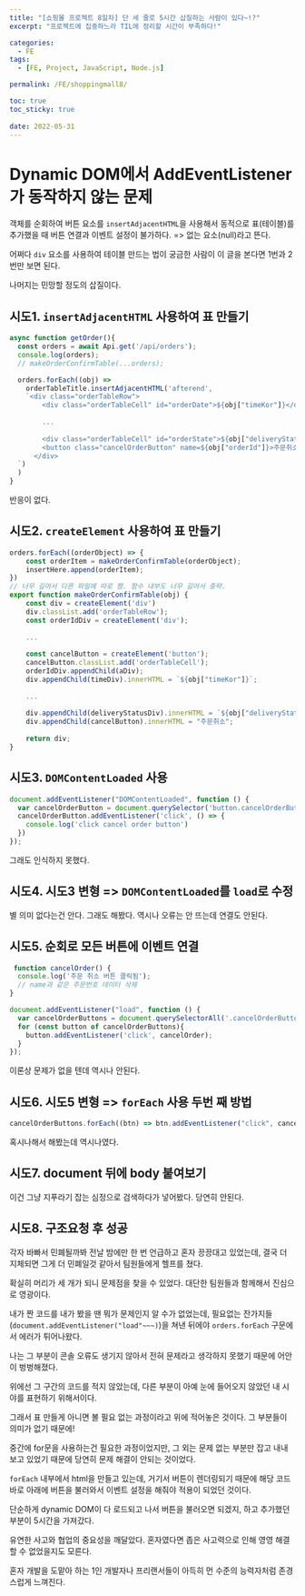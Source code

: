 ```yaml
---
title: "[쇼핑몰 프로젝트 8일차] 단 세 줄로 5시간 삽질하는 사람이 있다~!?"
excerpt: "프로젝트에 집중하느라 TIL에 정리할 시간이 부족하다!"

categories:
  - FE
tags:
  - [FE, Project, JavaScript, Node.js]

permalink: /FE/shoppingmall8/

toc: true
toc_sticky: true
 
date: 2022-05-31
---
```



# Dynamic DOM에서 AddEventListener가 동작하지 않는 문제

객체를 순회하여 버튼 요소를 `insertAdjacentHTML`을 사용해서 동적으로 표(테이블)를 추가했을 때 버튼 연결과 이벤트 설정이 불가하다. => 없는 요소(null)라고 뜬다.

어쩌다 `div` 요소를 사용하여 테이블 만드는 법이 궁금한 사람이 이 글을 본다면 1번과 2번만 보면 된다.

나머지는 민망할 정도의 삽질이다.

## 시도1. `insertAdjacentHTML` 사용하여 표 만들기
```js
async function getOrder(){
  const orders = await Api.get('/api/orders');
  console.log(orders);
  // makeOrderConfirmTable(...orders);

  orders.forEach((obj) =>
    orderTableTitle.insertAdjacentHTML('afterend', 
    `<div class="orderTableRow">
        <div class="orderTableCell" id="orderDate">${obj["timeKor"]}</div>
        
        ...
        
        <div class="orderTableCell" id="orderState">${obj["deliveryStatus"]}</div>
        <button class="cancelOrderButton" name=${obj["orderId"]}>주문취소</button></div>
      </div>
  `)
  )
}
```
반응이 없다.

## 시도2. `createElement` 사용하여 표 만들기
```js
orders.forEach((orderObject) => {
    const orderItem = makeOrderConfirmTable(orderObject);
    insertHere.append(orderItem);
})
// 너무 길어서 다른 파일에 따로 짬. 함수 내부도 너무 길어서 중략.
export function makeOrderConfirmTable(obj) {
    const div = createElement('div')
    div.classList.add('orderTableRow');
    const orderIdDiv = createElement('div');
    
    ...
    
    const cancelButton = createElement('button');
    cancelButton.classList.add('orderTableCell');
    orderIdDiv.appendChild(aDiv);
    div.appendChild(timeDiv).innerHTML = `${obj["timeKor"]}`;
    
    ...
    
    div.appendChild(deliveryStatusDiv).innerHTML = `${obj["deliveryStatus"]}`;
    div.appendChild(cancelButton).innerHTML = "주문취소";
    
    return div;
}  
```

## 시도3. `DOMContentLoaded` 사용
```js
document.addEventListener("DOMContentLoaded", function () {
  var cancelOrderButton = document.querySelector('button.cancelOrderButton');
  cancelOrderButton.addEventListener('click', () => {
    console.log('click cancel order button')
  })
});
```
그래도 인식하지 못했다.

## 시도4. 시도3 변형 => `DOMContentLoaded`를 `load`로 수정
별 의미 없다는건 안다. 그래도 해봤다. 역시나 오류는 안 뜨는데 연결도 안된다.

## 시도5. 순회로 모든 버튼에 이벤트 연결
```js
 function cancelOrder() {
  console.log('주문 취소 버튼 클릭됨');
  // name과 같은 주문번호 데이터 삭제
}

document.addEventListener("load", function () {
  var cancelOrderButtons = document.querySelectorAll('.cancelOrderButton');
  for (const button of cancelOrderButtons){
    button.addEventListener('click', cancelOrder);
  }
});
```
이론상 문제가 없을 텐데 역시나 안된다.

## 시도6. 시도5 변형 => `forEach` 사용 두번 째 방법
```js
cancelOrderButtons.forEach((btn) => btn.addEventListener("click", cancelOrder));
```
혹시나해서 해봤는데 역시나였다.

## 시도7. document 뒤에 body 붙여보기
이건 그냥 지푸라기 잡는 심정으로 검색하다가 넣어봤다. 당연히 안된다. 

## 시도8. 구조요청 후 성공
각자 바빠서 민폐될까봐 전날 밤에만 한 번 언급하고 혼자 끙끙대고 있었는데, 결국 더 지체되면 그게 더 민폐일것 같아서 팀원들에게 헬프를 쳤다.

확실히 머리가 세 개가 되니 문제점을 찾을 수 있었다. 대단한 팀원들과 함께해서 진심으로 영광이다.

내가 짠 코드를 내가 봤을 땐 뭐가 문제인지 알 수가 없었는데,
필요없는 잔가지들(`document.addEventListener("load"~~~)`)을 쳐낸 뒤에야 `orders.forEach` 구문에서 에러가 튀어나왔다.

나는 그 부분이 콘솔 오류도 생기지 않아서 전혀 문제라고 생각하지 못했기 때문에 어안이 벙벙해졌다.

위에선 그 구간의 코드를 적지 않았는데, 다른 부분이 아예 눈에 들어오지 않았던 내 시야를 표현하기 위해서이다.

그래서 표 만들게 아니면 볼 필요 없는 과정이라고 위에 적어놓은 것이다. 그 부분들이 의미가 없기 때문에!

중간에 for문을 사용하는건 필요한 과정이었지만, 그 외는 문제 없는 부분만 잡고 내내 보고 있었기 때문에 당연히 문제 해결이 안되는 것이었다. 

`forEach` 내부에서 html을 만들고 있는데, 거기서 버튼이 렌더링되기 때문에 해당 코드 바로 아래에 버튼을 불러와서 이벤트 설정을 해줘야 적용이 되었던 것이다.

단순하게 dynamic DOM이 다 로드되고 나서 버튼을 불러오면 되겠지, 하고 추가했던 부분이 5시간을 가져갔다.

유연한 사고와 협업의 중요성을 깨달았다. 혼자였다면 좁은 사고력으로 인해 영영 해결할 수 없었을지도 모른다.

혼자 개발을 도맡아 하는 1인 개발자나 프리랜서들이 아득히 먼 수준의 능력자처럼 존경스럽게 느껴진다.
